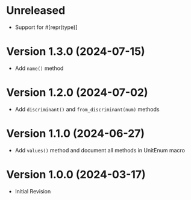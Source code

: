 # Unreleased

- Support for #[repr(type)]

# Version 1.3.0 (2024-07-15)

- Add `name()` method

# Version 1.2.0 (2024-07-02)

- Add `discriminant()` and `from_discriminant(num)` methods

# Version 1.1.0 (2024-06-27)

- Add `values()` method and document all methods in UnitEnum macro

# Version 1.0.0 (2024-03-17)

- Initial Revision
